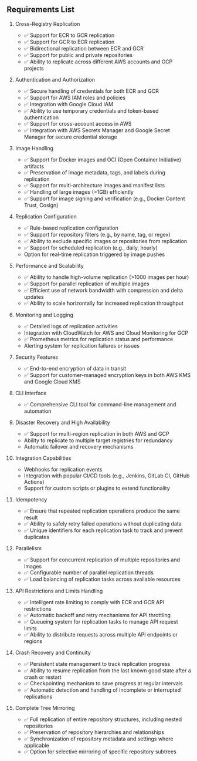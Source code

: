 ## Requirements List

1. Cross-Registry Replication
   - ✅ Support for ECR to GCR replication
   - ✅ Support for GCR to ECR replication
   - ✅ Bidirectional replication between ECR and GCR
   - ✅ Support for public and private repositories
   - ✅ Ability to replicate across different AWS accounts and GCP projects

2. Authentication and Authorization
   - ✅ Secure handling of credentials for both ECR and GCR
   - ✅ Support for AWS IAM roles and policies
   - ✅ Integration with Google Cloud IAM
   - ✅ Ability to use temporary credentials and token-based authentication
   - ✅ Support for cross-account access in AWS
   - ✅ Integration with AWS Secrets Manager and Google Secret Manager for secure credential storage

3. Image Handling
   - ✅ Support for Docker images and OCI (Open Container Initiative) artifacts
   - ✅ Preservation of image metadata, tags, and labels during replication
   - ✅ Support for multi-architecture images and manifest lists
   - ✅ Handling of large images (>1GB) efficiently
   - ✅ Support for image signing and verification (e.g., Docker Content Trust, Cosign)

4. Replication Configuration
   - ✅ Rule-based replication configuration
   - ✅ Support for repository filters (e.g., by name, tag, or regex)
   - ✅ Ability to exclude specific images or repositories from replication
   - ✅ Support for scheduled replication (e.g., daily, hourly)
   - Option for real-time replication triggered by image pushes

5. Performance and Scalability
   - ✅ Ability to handle high-volume replication (>1000 images per hour)
   - ✅ Support for parallel replication of multiple images
   - ✅ Efficient use of network bandwidth with compression and delta updates
   - ✅ Ability to scale horizontally for increased replication throughput

6. Monitoring and Logging
   - ✅ Detailed logs of replication activities
   - Integration with CloudWatch for AWS and Cloud Monitoring for GCP
   - ✅ Prometheus metrics for replication status and performance
   - Alerting system for replication failures or issues

7. Security Features
   - ✅ End-to-end encryption of data in transit
   - ✅ Support for customer-managed encryption keys in both AWS KMS and Google Cloud KMS

8. CLI Interface
   - ✅ Comprehensive CLI tool for command-line management and automation

9. Disaster Recovery and High Availability
   - ✅ Support for multi-region replication in both AWS and GCP
   - Ability to replicate to multiple target registries for redundancy
   - Automatic failover and recovery mechanisms

10. Integration Capabilities
    - Webhooks for replication events
    - Integration with popular CI/CD tools (e.g., Jenkins, GitLab CI, GitHub Actions)
    - Support for custom scripts or plugins to extend functionality

11. Idempotency
    - ✅ Ensure that repeated replication operations produce the same result
    - ✅ Ability to safely retry failed operations without duplicating data
    - ✅ Unique identifiers for each replication task to track and prevent duplicates

12. Parallelism
    - ✅ Support for concurrent replication of multiple repositories and images
    - ✅ Configurable number of parallel replication threads
    - ✅ Load balancing of replication tasks across available resources

13. API Restrictions and Limits Handling
    - ✅ Intelligent rate limiting to comply with ECR and GCR API restrictions
    - ✅ Automatic backoff and retry mechanisms for API throttling
    - ✅ Queueing system for replication tasks to manage API request limits
    - ✅ Ability to distribute requests across multiple API endpoints or regions

14. Crash Recovery and Continuity
    - ✅ Persistent state management to track replication progress
    - ✅ Ability to resume replication from the last known good state after a crash or restart
    - ✅ Checkpointing mechanism to save progress at regular intervals
    - ✅ Automatic detection and handling of incomplete or interrupted replications

15. Complete Tree Mirroring
    - ✅ Full replication of entire repository structures, including nested repositories
    - ✅ Preservation of repository hierarchies and relationships
    - ✅ Synchronization of repository metadata and settings where applicable
    - ✅ Option for selective mirroring of specific repository subtrees